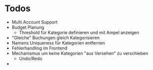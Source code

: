 # Todos

- Multi Account Support
- Budget Planung
  - Threshold für Kategorie definieren und mit Ampel anzeigen
- "Gleiche" Buchungen gleich Kategorisieren
- Namens Uniqueness für Kategorien entfernen
- Fehlerhandling im Frontend
- Mechanismus um keine Kategorien "aus Versehen" zu verschieben
  - Undo/Redo
- 
